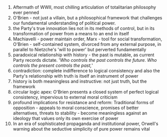 1. Aftermath of WWII, most chilling articulation of totalitarian philosophy ever penned
2. O'Brien - not just a villain, but a philosophical framework that challenges our fundamental understanding of political power.
3. the Party's true innovation lies not in its methods of control, but in its transformation of power from a means to an end in itself
4. Machiavelli - power maintain order, Marx - tool for social transformation, O'Brien - self-contained system, divorced from any external purpose, in parallel to Nietzche's 'will to power' but perverted fundamentally
5. paradoxical relationship with history - the past is mutable, as current Party records dictate. '*Who controls the past controls the future. Who controls the present controls the past,*'
6. contradiction: complete indifference to logical consistency and also the Party's relationship with truth is itself an instrument of power
7. history is both meaningless and instructive: not just truth, but the framework
8. circular logic apex: O'Brien presents a closed system of perfect logical consistency, impervious to external moral criticism
9. profound implications for resistance and reform: Traditional forms of opposition - appeals to moral conscience, promises of better alternatives, threats to stability - become meaningless against an ideology that values only its own exercise of power
10. In an era of sophisticated propaganda and institutional power, Orwell's warning about the seductive simplicity of pure power remains vital 